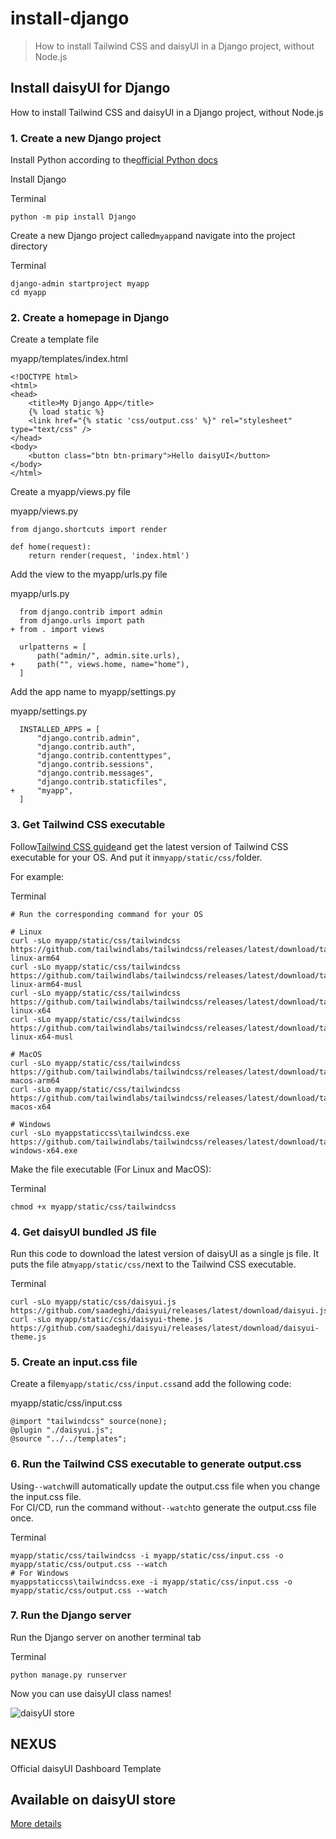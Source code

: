 # install-django

> How to install Tailwind CSS and daisyUI in a Django project, without Node.js



## Install daisyUI for Django

How to install Tailwind CSS and daisyUI in a Django project, without Node.js

### [](#1-create-a-new-django-project)1\. Create a new Django project

Install Python according to the[official Python docs](https://www.python.org/)

Install Django

Terminal

```
python -m pip install Django
```

Create a new Django project called`myapp`and navigate into the project directory

Terminal

```
django-admin startproject myapp
cd myapp
```

### [](#2-create-a-homepage-in-django)2\. Create a homepage in Django

Create a template file

myapp/templates/index.html

```
<!DOCTYPE html>
<html>
<head>
    <title>My Django App</title>
    {% load static %}
    <link href="{% static 'css/output.css' %}" rel="stylesheet" type="text/css" />
</head>
<body>
    <button class="btn btn-primary">Hello daisyUI</button>
</body>
</html>
```

Create a myapp/views.py file

myapp/views.py

```
from django.shortcuts import render

def home(request):
    return render(request, 'index.html')
```

Add the view to the myapp/urls.py file

myapp/urls.py

```
  from django.contrib import admin
  from django.urls import path
+ from . import views

  urlpatterns = [
      path("admin/", admin.site.urls),
+     path("", views.home, name="home"),
  ]
```

Add the app name to myapp/settings.py

myapp/settings.py

```
  INSTALLED_APPS = [
      "django.contrib.admin",
      "django.contrib.auth",
      "django.contrib.contenttypes",
      "django.contrib.sessions",
      "django.contrib.messages",
      "django.contrib.staticfiles",
+     "myapp",
  ]
```

### [](#3-get-tailwind-css-executable)3\. Get Tailwind CSS executable

Follow[Tailwind CSS guide](https://tailwindcss.com/blog/standalone-cli)and get the latest version of Tailwind CSS executable for your OS. And put it in`myapp/static/css/`folder.

For example:

Terminal

```
# Run the corresponding command for your OS

# Linux
curl -sLo myapp/static/css/tailwindcss https://github.com/tailwindlabs/tailwindcss/releases/latest/download/tailwindcss-linux-arm64
curl -sLo myapp/static/css/tailwindcss https://github.com/tailwindlabs/tailwindcss/releases/latest/download/tailwindcss-linux-arm64-musl
curl -sLo myapp/static/css/tailwindcss https://github.com/tailwindlabs/tailwindcss/releases/latest/download/tailwindcss-linux-x64
curl -sLo myapp/static/css/tailwindcss https://github.com/tailwindlabs/tailwindcss/releases/latest/download/tailwindcss-linux-x64-musl

# MacOS
curl -sLo myapp/static/css/tailwindcss https://github.com/tailwindlabs/tailwindcss/releases/latest/download/tailwindcss-macos-arm64
curl -sLo myapp/static/css/tailwindcss https://github.com/tailwindlabs/tailwindcss/releases/latest/download/tailwindcss-macos-x64

# Windows
curl -sLo myappstaticcss\tailwindcss.exe https://github.com/tailwindlabs/tailwindcss/releases/latest/download/tailwindcss-windows-x64.exe
```

Make the file executable (For Linux and MacOS):

Terminal

```
chmod +x myapp/static/css/tailwindcss
```

### [](#4-get-daisyui-bundled-js-file)4\. Get daisyUI bundled JS file

Run this code to download the latest version of daisyUI as a single js file. It puts the file at`myapp/static/css/`next to the Tailwind CSS executable.

Terminal

```
curl -sLo myapp/static/css/daisyui.js https://github.com/saadeghi/daisyui/releases/latest/download/daisyui.js
curl -sLo myapp/static/css/daisyui-theme.js https://github.com/saadeghi/daisyui/releases/latest/download/daisyui-theme.js
```

### [](#5-create-an-inputcss-file)5\. Create an input.css file

Create a file`myapp/static/css/input.css`and add the following code:

myapp/static/css/input.css

```
@import "tailwindcss" source(none);
@plugin "./daisyui.js";
@source "../../templates";
```

### [](#6-run-the-tailwind-css-executable-to-generate-outputcss)6\. Run the Tailwind CSS executable to generate output.css

Using`--watch`will automatically update the output.css file when you change the input.css file.  
For CI/CD, run the command without`--watch`to generate the output.css file once.

Terminal

```
myapp/static/css/tailwindcss -i myapp/static/css/input.css -o myapp/static/css/output.css --watch
# For Windows
myappstaticcss\tailwindcss.exe -i myapp/static/css/input.css -o myapp/static/css/output.css --watch
```

### [](#7-run-the-django-server)7\. Run the Django server

Run the Django server on another terminal tab

Terminal

```
python manage.py runserver
```

Now you can use daisyUI class names!

![daisyUI store](https://img.daisyui.com/images/store/nexus.webp)

## NEXUS  
Official daisyUI Dashboard Template

## Available on daisyUI store

[More details](/store)
